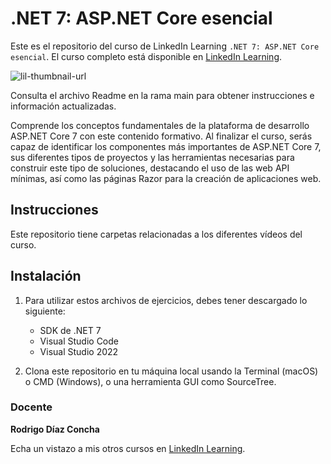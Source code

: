 # .NET 7: ASP.NET Core esencial

Este es el repositorio del curso de LinkedIn Learning `.NET 7: ASP.NET Core esencial`. El curso completo está disponible en [LinkedIn Learning][lil-course-url].

![lil-thumbnail-url]
 
Consulta el archivo Readme en la rama main para obtener instrucciones e información actualizadas.

Comprende los conceptos fundamentales de la plataforma de desarrollo ASP.NET Core 7 con este contenido formativo. Al finalizar el curso, serás capaz de identificar los componentes más importantes de ASP.NET Core 7, sus diferentes tipos de proyectos y las herramientas necesarias para construir este tipo de soluciones, destacando el uso de las web API mínimas, así como las páginas Razor para la creación de aplicaciones web.

## Instrucciones

Este repositorio tiene carpetas relacionadas a los diferentes vídeos del curso.

## Instalación

1. Para utilizar estos archivos de ejercicios, debes tener descargado lo siguiente:
   - SDK de .NET 7
   - Visual Studio Code
   - Visual Studio 2022

2. Clona este repositorio en tu máquina local usando la Terminal (macOS) o CMD (Windows), o una herramienta GUI como SourceTree.

### Docente

**Rodrigo Díaz Concha**

Echa un vistazo a mis otros cursos en [LinkedIn Learning](https://www.linkedin.com/learning/instructors/rodrigo-diaz-concha).

[0]: # (Replace these placeholder URLs with actual course URLs)
[lil-course-url]: https://www.linkedin.com/learning/dot-net-7-asp-dot-net-core-esencial/construye-poderosas-soluciones-web-con-asp-dot-net-core
[lil-thumbnail-url]: https://media.licdn.com/dms/image/C4E0DAQGkwPn7k7EY6Q/learning-public-crop_675_1200/0/1679044590828?e=2147483647&v=beta&t=wnSddfTQm87vheZFQ3EjPeoQ5uxlViazEpCBLluMbcY
